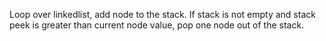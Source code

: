 Loop over linkedlist, add node to the stack. If stack is not empty and stack peek is greater than current node value, pop one node out of the stack.
